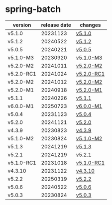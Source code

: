 # spring-batch	


|version|release date|changes|
|---|---|---|
|v5.1.0|20231123|[v5.1.0](./v5.1.0-20231123.md)|
|v5.1.2|20240522|[v5.1.2](./v5.1.2-20240522.md)|
|v5.0.5|20240221|[v5.0.5](./v5.0.5-20240221.md)|
|v5.1.0-M3|20230920|[v5.1.0-M3](./v5.1.0-M3-20230920.md)|
|v5.2.0-M2|20241011|[v5.2.0-M2](./v5.2.0-M2-20241011.md)|
|v5.2.0-RC1|20241024|[v5.2.0-RC1](./v5.2.0-RC1-20241024.md)|
|v5.2.0-M2|20241012|[v5.2.0-M2](./v5.2.0-M2-20241012.md)|
|v5.2.0-M1|20240918|[v5.2.0-M1](./v5.2.0-M1-20240918.md)|
|v5.1.1|20240226|[v5.1.1](./v5.1.1-20240226.md)|
|v6.0.0-M1|20250723|[v6.0.0-M1](./v6.0.0-M1-20250723.md)|
|v5.0.4|20231123|[v5.0.4](./v5.0.4-20231123.md)|
|v5.2.0|20241121|[v5.2.0](./v5.2.0-20241121.md)|
|v4.3.9|20230823|[v4.3.9](./v4.3.9-20230823.md)|
|v5.1.0-M2|20230824|[v5.1.0-M2](./v5.1.0-M2-20230824.md)|
|v5.1.3|20241219|[v5.1.3](./v5.1.3-20241219.md)|
|v5.2.1|20241219|[v5.2.1](./v5.2.1-20241219.md)|
|v5.1.0-RC1|20231018|[v5.1.0-RC1](./v5.1.0-RC1-20231018.md)|
|v4.3.10|20231122|[v4.3.10](./v4.3.10-20231122.md)|
|v5.2.2|20250319|[v5.2.2](./v5.2.2-20250319.md)|
|v5.0.6|20240522|[v5.0.6](./v5.0.6-20240522.md)|
|v5.0.3|20230824|[v5.0.3](./v5.0.3-20230824.md)|
